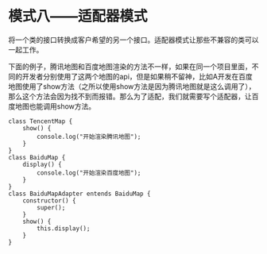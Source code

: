 # 模式八——适配器模式

将一个类的接口转换成客户希望的另一个接口。适配器模式让那些不兼容的类可以一起工作。

下面的例子，腾讯地图和百度地图渲染的方法不一样，如果在同一个项目里面，不同的开发者分别使用了这两个地图的api，但是如果稍不留神，比如A开发在百度地图使用了show方法（之所以使用show方法是因为腾讯地图就是这么调用了），那么这个方法会因为找不到而报错。那么为了适配，我们就需要写个适配器，让百度地图也能调用show方法。

```
class TencentMap {
	show() {
		console.log("开始渲染腾讯地图");
	}
}
class BaiduMap {
	display() {
		console.log("开始渲染百度地图");
	}
}
class BaiduMapAdapter entends BaiduMap {
	constructor() {
		super();
	}
	show() {
		this.display();
	}
}
```

